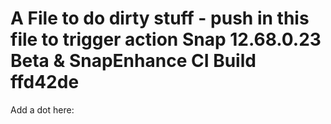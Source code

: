 # A File to do dirty stuff - push in this file to trigger action Snap 12.68.0.23 Beta & SnapEnhance CI Build ffd42de

Add a dot here:
